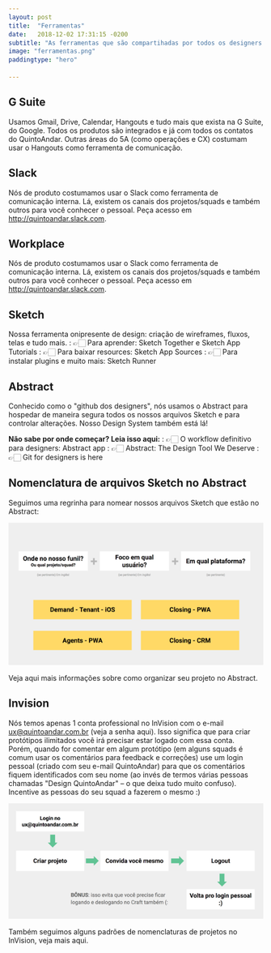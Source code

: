 ```yaml
---
layout: post
title:  "Ferramentas"
date:   2018-12-02 17:31:15 -0200
subtitle: "As ferramentas que são compartihadas por todos os designers de produto do QuintoAndar."
image: "ferramentas.png"
paddingtype: "hero"

---
```


## G Suite

Usamos Gmail, Drive, Calendar, Hangouts e tudo mais que exista na G Suite, do Google. Todos os produtos são integrados e já com todos os contatos do QuintoAndar. Outras áreas do 5A (como operações e CX) costumam usar o Hangouts como ferramenta de comunicação.

## Slack

Nós de produto costumamos usar o Slack como ferramenta de comunicação interna. Lá, existem os canais dos projetos/squads e também outros para você conhecer o pessoal. Peça acesso em http://quintoandar.slack.com.

## Workplace

Nós de produto costumamos usar o Slack como ferramenta de comunicação interna. Lá, existem os canais dos projetos/squads e também outros para você conhecer o pessoal. Peça acesso em http://quintoandar.slack.com.

## Sketch
Nossa ferramenta onipresente de design: criação de wireframes, fluxos, telas e tudo mais.
: 👉🏻	Para aprender: Sketch Together e Sketch App Tutorials
: 👉🏻	Para baixar resources: Sketch App Sources
: 👉🏻	Para instalar plugins e muito mais: Sketch Runner

## Abstract

Conhecido como o "github dos designers", nós usamos o Abstract para hospedar de maneira segura todos os nossos arquivos Sketch e para controlar alterações. Nosso Design System também está lá!  

**Não sabe por onde começar? Leia isso aqui:**
: 👉🏻	O workflow definitivo para designers: Abstract app
: 👉🏻	Abstract: The Design Tool We Deserve
: 👉🏻	Git for designers is here

## Nomenclatura de arquivos Sketch no Abstract

Seguimos uma regrinha para nomear nossos arquivos Sketch que estão no Abstract:

![](/assets/img/nomenclatura-sketch.png)

Veja aqui mais informações sobre como organizar seu projeto no Abstract.


## Invision

Nós temos apenas 1 conta professional no InVision com o e-mail ux@quintoandar.com.br (veja a senha aqui). Isso significa que para criar protótipos ilimitados você irá precisar estar logado com essa conta.  
Porém, quando for comentar em algum protótipo (em alguns squads é comum usar os comentários para feedback e correções) use um login pessoal (criado com seu e-mail QuintoAndar) para que os comentários fiquem identificados com seu nome (ao invés de termos várias pessoas chamadas "Design QuintoAndar" – o que deixa tudo muito confuso). Incentive as pessoas do seu squad a fazerem o mesmo :)

![](/assets/img/invision-flow.png)

Também seguimos alguns padrões de nomenclaturas de projetos no InVision, veja mais aqui.
